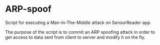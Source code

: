 # ARP-spoof
Script for executing a Man-In-The-Middle attack on SensorReader app.

The purpose of the script is to commit an ARP spoofing attack in order to get access to data sent from client to server and modify it on the fly. 

